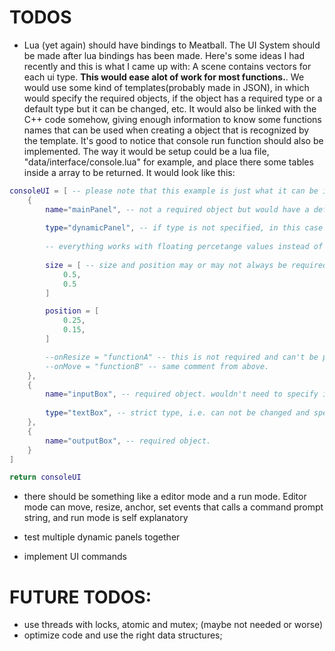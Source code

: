 # TODOS
- Lua (yet again) should have bindings to Meatball. The UI System should be made after lua bindings has been made. Here's some ideas I had recently and this is what I came up with:
A scene contains vectors for each ui type. **This would ease alot of work for most functions.**. We would use some kind of templates(probably made in JSON), in which would specify the required objects, if the object has a required type or a default type but it can be changed, etc. It would also be linked with the C++ code somehow, giving enough information to know some functions names that can be used when creating a object that is recognized by the template. It's good to notice that console run function should also be implemented. The way it would be setup could be a lua file, "data/interface/console.lua" for example, and place there some tables inside a array to be returned. It would look like this:
```lua
consoleUI = [ -- please note that this example is just what it can be in the future, not that it will be exactly the same.
    {
        name="mainPanel", -- not a required object but would have a default configuration for it.
        
        type="dynamicPanel", -- if type is not specified, in this case it would be fine because mainPanel by default would be dynamicPanel. But because of the way this would work, by saying the type is a rectangle would also work.
        
        -- everything works with floating percetange values instead of pixels
        
        size = [ -- size and position may or may not always be required
            0.5,
            0.5
        ]

        position = [
            0.25,
            0.15,
        ]

        --onResize = "functionA" -- this is not required and can't be put because it's already defined by default and it's only that.
        --onMove = "functionB" -- same comment from above.
    },
    {
        name="inputBox", -- required object. wouldn't need to specify in the code since it has everything by default. Nothing here would be possible to change except graphical stuff
        
        type="textBox", -- strict type, i.e. can not be changed and specifying the type here would not be required anyways since it's strict.
    },
    {
        name="outputBox", -- required object.
    }
]

return consoleUI
```

- there should be something like a editor mode and a run mode. Editor mode can move, resize, anchor, set events that calls a command prompt string, and run mode is self explanatory

- test multiple dynamic panels together

- implement UI commands

# FUTURE TODOS:
- use threads with locks, atomic and mutex; (maybe not needed or worse)
- optimize code and use the right data structures;